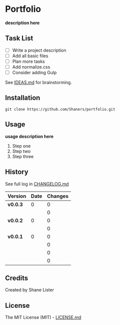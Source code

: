 # Portfolio

**description here**

## Task List

- [ ] Write a project description
- [ ] Add all basic files
- [ ] Plan more tasks
- [ ] Add normalize.css
- [ ] Consider adding Gulp

See [IDEAS.md](./IDEAS.md) for brainstorming.

## Installation

```git clone https://github.com/Shaners/portfolio.git```

## Usage

**usage description here**

1. Step one
2. Step two
3. Step three

## History

See full log in [CHANGELOG.md](./CHANGELOG.md)

| Version | Date | Changes |
| ------- | ---- | ------- |
| **v0.0.3** | 0 | 0 |
| | | 0
| **v0.0.2** | 0 | 0 |
| | | 0 |
| **v0.0.1** | 0 | 0 |
| | | 0 |
| | | 0 |
| | | 0 |

## Credits

Created by Shane Lister

## License

The MIT License (MIT) - [LICENSE.md](./LICENSE.md)